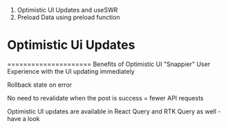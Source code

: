 1. Optimistic UI Updates and useSWR
2. Preload Data using preload function

# Optimistic Ui Updates
=====================
Benefits of Optimistic UI
"Snappier" User Experience with the UI updating immediately

Rollback state on error

No need to revalidate when the post is success = fewer API requests

Optimistic UI updates are available in React Query and RTK Query as well - have a look
